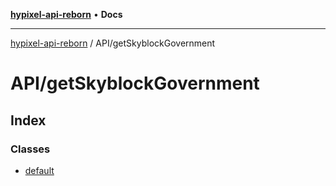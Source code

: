 [**hypixel-api-reborn**](../../README.md) • **Docs**

***

[hypixel-api-reborn](../../modules.md) / API/getSkyblockGovernment

# API/getSkyblockGovernment

## Index

### Classes

- [default](classes/default.md)
